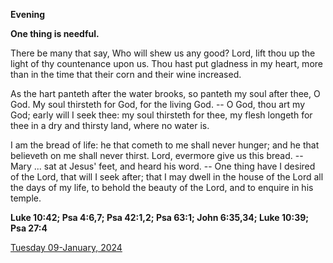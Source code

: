 **Evening**

**One thing is needful.**
 
There be many that say, Who will shew us any good? Lord, lift thou up the light of thy countenance upon us. Thou hast put gladness in my heart, more than in the time that their corn and their wine increased.
 
As the hart panteth after the water brooks, so panteth my soul after thee, O God. My soul thirsteth for God, for the living God. -- O God, thou art my God; early will I seek thee: my soul thirsteth for thee, my flesh longeth for thee in a dry and thirsty land, where no water is.
 
I am the bread of life: he that cometh to me shall never hunger; and he that believeth on me shall never thirst. Lord, evermore give us this bread. -- Mary ... sat at Jesus' feet, and heard his word. -- One thing have I desired of the Lord, that will I seek after; that I may dwell in the house of the Lord all the days of my life, to behold the beauty of the Lord, and to enquire in his temple.  

**Luke 10:42; Psa 4:6,7; Psa 42:1,2; Psa 63:1; John 6:35,34; Luke 10:39; Psa 27:4**

[Tuesday 09-January, 2024](https://t.me/daily_light)
